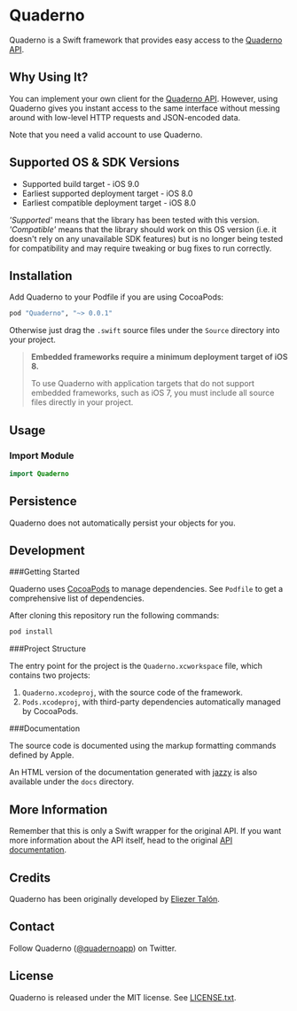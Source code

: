 # Quaderno

Quaderno is a Swift framework that provides easy access to the [Quaderno API](https://github.com/recrea/quaderno-api).


## Why Using It?

You can implement your own client for the [Quaderno API](https://github.com/quaderno/quaderno-api). However, using Quaderno gives you instant access to the same interface without messing around with low-level HTTP requests and JSON-encoded data.

Note that you need a valid account to use Quaderno.


## Supported OS & SDK Versions

* Supported build target - iOS 9.0
* Earliest supported deployment target - iOS 8.0
* Earliest compatible deployment target - iOS 8.0

*'Supported'* means that the library has been tested with this version. *'Compatible'* means that the library should work on this OS version (i.e. it doesn't rely on any unavailable SDK features) but is no longer being tested for compatibility and may require tweaking or bug fixes to run correctly.


## Installation

Add Quaderno to your Podfile if you are using CocoaPods:

```ruby
pod "Quaderno", "~> 0.0.1"
```

Otherwise just drag the `.swift` source files under the `Source` directory into your project.

> **Embedded frameworks require a minimum deployment target of iOS 8.**
>
> To use Quaderno with application targets that do not support embedded frameworks, such as iOS 7, you must include all source files directly in your project.


## Usage

### Import Module

```swift
import Quaderno
```


## Persistence

Quaderno does not automatically persist your objects for you.


## Development

###Getting Started

Quaderno uses [CocoaPods](http://cocoapods.org) to manage dependencies. See `Podfile` to get a comprehensive list of dependencies.

After cloning this repository run the following commands:

```bash
pod install
```

###Project Structure

The entry point for the project is the `Quaderno.xcworkspace` file, which contains two projects:

1. `Quaderno.xcodeproj`, with the source code of the framework.
2. `Pods.xcodeproj`, with third-party dependencies automatically managed by CocoaPods.

###Documentation

The source code is documented using the markup formatting commands defined by Apple.

An HTML version of the documentation generated with [jazzy](https://github.com/realm/jazzy) is also available under the `docs` directory.


## More Information

Remember that this is only a Swift wrapper for the original API. If you want more information about the API itself, head to the original [API documentation](https://github.com/quaderno/quaderno-api).


## Credits

Quaderno has been originally developed by [Eliezer Talón](https://github.com/elitalon).


## Contact

Follow Quaderno ([@quadernoapp](https://twitter.com/quadernoapp)) on Twitter.


## License

Quaderno is released under the MIT license. See [LICENSE.txt](https://github.com/quaderno/quaderno-ios/blob/master/LICENSE.txt).
